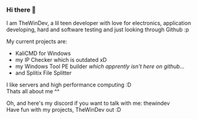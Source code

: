 ### Hi there 👋

I am TheWinDev, a lil teen developer with love for electronics, application developing, hard and software testing and just looking through Github :p

My current projects are:
- KaliCMD for Windows
- my IP Checker which is outdated xD
- my Windows Tool PE builder *which apprently isn't here on github...*
- and Splitix File Splitter

I like servers and high performance computing :D  
Thats all about me ^^

Oh, and here's my discord if you want to talk with me: thewindev  
Have fun with my projects, TheWinDev out :D
